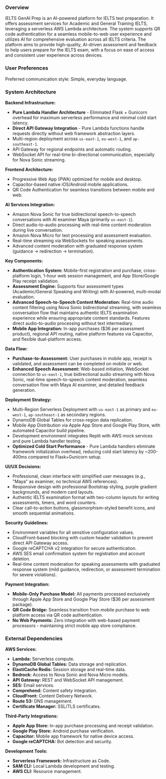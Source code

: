 ### Overview

IELTS GenAI Prep is an AI-powered platform for IELTS test preparation. It offers assessment services for Academic and General Training IELTS, leveraging a serverless AWS Lambda architecture. The system supports QR code authentication for a seamless mobile-to-web user experience and utilizes AI for comprehensive evaluation across all IELTS criteria. The platform aims to provide high-quality, AI-driven assessment and feedback to help users prepare for the IELTS exam, with a focus on ease of access and consistent user experience across devices.

### User Preferences

Preferred communication style: Simple, everyday language.

### System Architecture

**Backend Infrastructure:**
- **Pure Lambda Handler Architecture** - Eliminated Flask + Gunicorn overhead for maximum serverless performance and minimal cold start latency.
- **Direct API Gateway Integration** - Pure Lambda functions handle requests directly without web framework abstraction layers.
- Multi-region deployment across `us-east-1`, `eu-west-1`, and `ap-southeast-1`.
- API Gateway for regional endpoints and automatic routing.
- WebSocket API for real-time bi-directional communication, especially for Nova Sonic streaming.

**Frontend Architecture:**
- Progressive Web App (PWA) optimized for mobile and desktop.
- Capacitor-based native iOS/Android mobile applications.
- QR Code Authentication for seamless transitions between mobile and web.

**AI Services Integration:**
- Amazon Nova Sonic for true bidirectional speech-to-speech conversations with AI examiner Maya (primarily `us-east-1`).
- Direct audio-to-audio processing with real-time content moderation during live conversation.
- Amazon Nova Micro for text processing and assessment evaluation.
- Real-time streaming via WebSockets for speaking assessments.
- Advanced content moderation with graduated response system (guidance → redirection → termination).

**Key Components:**
- **Authentication System:** Mobile-first registration and purchase, cross-platform login, 1-hour web session management, and App Store/Google Play receipt validation.
- **Assessment Engine:** Supports four assessment types (Academic/General Speaking and Writing) with AI-powered, multi-modal evaluation.
- **Advanced Speech-to-Speech Content Moderation:** Real-time audio content filtering using Nova Sonic bidirectional streaming, with seamless conversation flow that maintains authentic IELTS examination experience while ensuring appropriate content standards. Features direct audio-to-audio processing without text intermediary.
- **Mobile App Integration:** In-app purchases ($36 per assessment product), regional API routing, native platform features via Capacitor, and flexible dual-platform access.

**Data Flow:**
- **Purchase-to-Assessment:** User purchases in mobile app, receipt is validated, and assessment can be completed on mobile or web.
- **Enhanced Speech Assessment:** Web-based initiation, WebSocket connection to `us-east-1`, true bidirectional audio streaming with Nova Sonic, real-time speech-to-speech content moderation, seamless conversation flow with Maya AI examiner, and detailed feedback generation.

**Deployment Strategy:**
- Multi-Region Serverless Deployment with `us-east-1` as primary and `eu-west-1`, `ap-southeast-1` as secondary regions.
- DynamoDB Global Tables for cross-region data replication.
- Mobile App Distribution via Apple App Store and Google Play Store, with automated Capacitor build pipeline.
- Development environment integrates Replit with AWS mock services and pure Lambda handler testing.
- **Optimized Cold Start Performance** - Pure Lambda handlers eliminate framework initialization overhead, reducing cold start latency by ~200-400ms compared to Flask+Gunicorn setup.

**UI/UX Decisions:**
- Professional, clean interface with simplified user messages (e.g., "Maya" as examiner, no technical AWS references).
- Responsive design with professional Bootstrap styling, purple gradient backgrounds, and modern card layouts.
- Authentic IELTS examination format with two-column layouts for writing assessments, timers, and word counters.
- Clear call-to-action buttons, glassmorphism-styled benefit icons, and smooth sequential animations.

**Security Guidelines:**
- Environment variables for all sensitive configuration values.
- CloudFront-based blocking with custom header validation to prevent direct API Gateway access.
- Google reCAPTCHA v2 integration for secure authentication.
- AWS SES email confirmation system for registration and account deletion.
- Real-time content moderation for speaking assessments with graduated response system (mild guidance, redirection, or assessment termination for severe violations).

**Payment Integration:**
- **Mobile-Only Purchase Model:** All payments processed exclusively through Apple App Store and Google Play Store ($36 per assessment package).
- **QR Code Bridge:** Seamless transition from mobile purchase to web platform access via QR code authentication.
- **No Web Payments:** Zero integration with web-based payment processors - maintaining strict mobile app store compliance.

### External Dependencies

**AWS Services:**
- **Lambda:** Serverless compute.
- **DynamoDB Global Tables:** Data storage and replication.
- **ElastiCache Redis:** Session storage and real-time data.
- **Bedrock:** Access to Nova Sonic and Nova Micro models.
- **API Gateway:** REST and WebSocket API management.
- **SES:** Email services.
- **Comprehend:** Content safety integration.
- **CloudFront:** Content Delivery Network.
- **Route 53:** DNS management.
- **Certificate Manager:** SSL/TLS certificates.

**Third-Party Integrations:**
- **Apple App Store:** In-app purchase processing and receipt validation.
- **Google Play Store:** Android purchase verification.
- **Capacitor:** Mobile app framework for native device access.
- **Google reCAPTCHA:** Bot detection and security.

**Development Tools:**
- **Serverless Framework:** Infrastructure as Code.
- **SAM CLI:** Local Lambda development and testing.
- **AWS CLI:** Resource management.